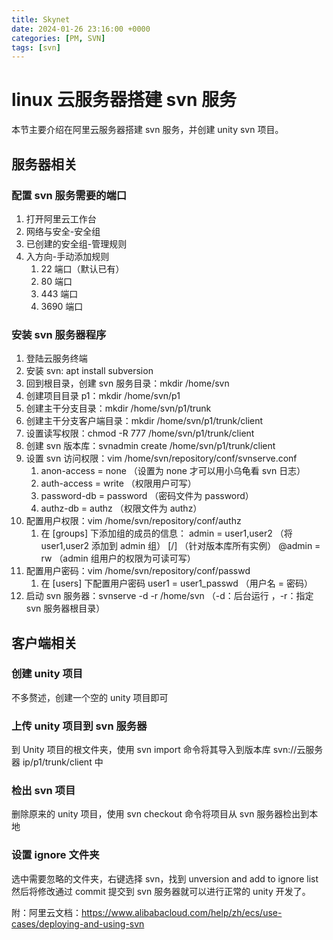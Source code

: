 ```yaml
---
title: Skynet
date: 2024-01-26 23:16:00 +0000
categories: [PM, SVN]
tags: [svn]
---
```


# linux 云服务器搭建 svn 服务

本节主要介绍在阿里云服务器搭建 svn 服务，并创建 unity svn 项目。

## 服务器相关

### 配置 svn 服务需要的端口

1. 打开阿里云工作台
2. 网络与安全-安全组
3. 已创建的安全组-管理规则
4. 入方向-手动添加规则
   1. 22 端口（默认已有）
   2. 80 端口
   3. 443 端口
   4. 3690 端口

### 安装 svn 服务器程序

1. 登陆云服务终端
2. 安装 svn: apt install subversion
3. 回到根目录，创建 svn 服务目录：mkdir /home/svn
4. 创建项目目录 p1：mkdir /home/svn/p1
5. 创建主干分支目录：mkdir /home/svn/p1/trunk
6. 创建主干分支客户端目录：mkdir /home/svn/p1/trunk/client
7. 设置读写权限：chmod -R 777 /home/svn/p1/trunk/client
8. 创建 svn 版本库：svnadmin create /home/svn/p1/trunk/client
9. 设置 svn 访问权限：vim /home/svn/repository/conf/svnserve.conf
   1. anon-access = none （设置为 none 才可以用小乌龟看 svn 日志）
   2. auth-access = write （权限用户可写）
   3. password-db = password （密码文件为 password）
   4. authz-db = authz （权限文件为 authz）
10. 配置用户权限：vim /home/svn/repository/conf/authz
    1. 在 [groups] 下添加组的成员的信息：
       admin = user1,user2 （将 user1,user2 添加到 admin 组）
       [/] （针对版本库所有实例）
       @admin = rw （admin 组用户的权限为可读可写）
11. 配置用户密码：vim /home/svn/repository/conf/passwd
    1. 在 [users] 下配置用户密码
       user1 = user1_passwd （用户名 = 密码）
12. 启动 svn 服务器：svnserve -d -r /home/svn （-d：后台运行 ，-r：指定 svn 服务器根目录）

## 客户端相关

### 创建 unity 项目

不多赘述，创建一个空的 unity 项目即可

### 上传 unity 项目到 svn 服务器

到 Unity 项目的根文件夹，使用 svn import 命令将其导入到版本库 svn://云服务器 ip/p1/trunk/client 中

### 检出 svn 项目

删除原来的 unity 项目，使用 svn checkout 命令将项目从 svn 服务器检出到本地

### 设置 ignore 文件夹

选中需要忽略的文件夹，右键选择 svn，找到 unversion and add to ignore list
然后将修改通过 commit 提交到 svn 服务器就可以进行正常的 unity 开发了。

附：阿里云文档：https://www.alibabacloud.com/help/zh/ecs/use-cases/deploying-and-using-svn